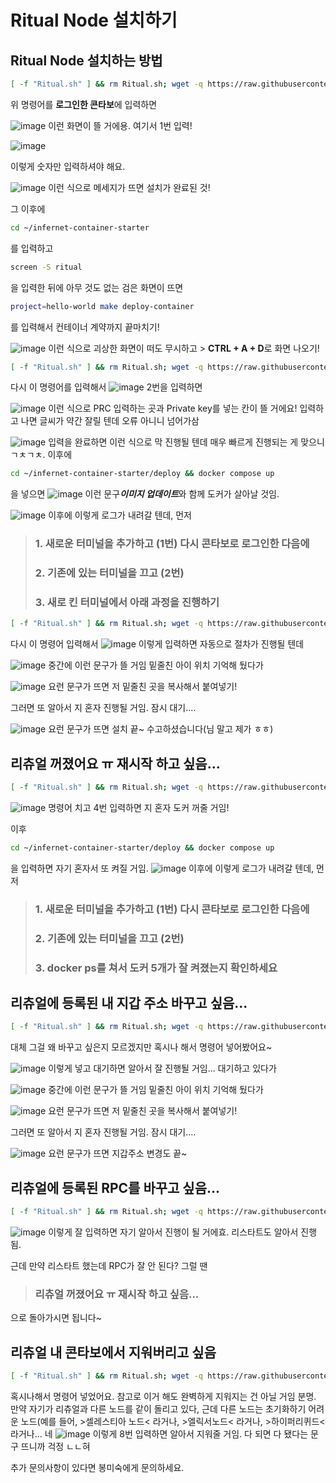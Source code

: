 # Ritual Node 설치하기

## Ritual Node 설치하는 방법
```bash
[ -f "Ritual.sh" ] && rm Ritual.sh; wget -q https://raw.githubusercontent.com/byonjuk/Ritual_Node/main/Ritual.sh && chmod +x Ritual.sh && ./Ritual.sh
```
위 명령어를 **로그인한 콘타보**에 입력하면

![image](https://github.com/user-attachments/assets/d420f447-ebee-48a3-b134-d782dffa8111)
이런 화면이 뜰 거에용. 여기서 1번 입력!

![image](https://github.com/user-attachments/assets/55d21ae6-f6b7-471b-b72a-21c6696af25d)

이렇게 숫자만 입력하셔야 해요.

![image](https://github.com/user-attachments/assets/b040e024-406d-4590-a76f-d0e2e3873510)
이런 식으로 메세지가 뜨면 설치가 완료된 것!

그 이후에
```bash
cd ~/infernet-container-starter
```
를 입력하고
```bash
screen -S ritual
```
을 입력한 뒤에 아무 것도 없는 검은 화면이 뜨면
```bash
project=hello-world make deploy-container
```
를 입력해서 컨테이너 계약까지 끝마치기!

![image](https://github.com/user-attachments/assets/59008c6a-2dc4-424a-9772-393d6cd87d65)
이런 식으로 괴상한 화면이 떠도 무시하고 > **CTRL + A + D**로 화면 나오기!

```bash
[ -f "Ritual.sh" ] && rm Ritual.sh; wget -q https://raw.githubusercontent.com/byonjuk/Ritual_Node/main/Ritual.sh && chmod +x Ritual.sh && ./Ritual.sh
```
다시 이 명령어를 입력해서
![image](https://github.com/user-attachments/assets/7a22a90b-1e6b-4fa3-b3c3-2b87618a36f3)
2번을 입력하면

![image](https://github.com/user-attachments/assets/7b2e7d37-dcc1-4bfc-a99f-010a0acc980e)
이런 식으로 PRC 입력하는 곳과 Private key를 넣는 칸이 뜰 거에요!
입력하고 나면 글씨가 약간 잘릴 텐데 오류 아니니 넘어가삼

![image](https://github.com/user-attachments/assets/6c3cb998-7561-4b2f-a3a4-c9cc38e4d4b3)
입력을 완료하면 이런 식으로 막 진행될 텐데 매우 빠르게 진행되는 게 맞으니 ㄱㅊㄱㅊ. 이후에
```bash
cd ~/infernet-container-starter/deploy && docker compose up
```
을 넣으면
![image](https://github.com/user-attachments/assets/d8892654-4dd8-4375-bee9-b957b0ca28f8)
이런 문구***이미지 업데이트***와 함께 도커가 살아날 것임.

![image](https://github.com/user-attachments/assets/d924dadc-bf84-4c15-9576-5d7a62a36b2b)
이후에 이렇게 로그가 내려갈 텐데, 먼저 
> ### 1. 새로운 터미널을 추가하고 (1번) 다시 콘타보로 로그인한 다음에
> ### 2. 기존에 있는 터미널을 끄고 (2번)
> ### 3. 새로 킨 터미널에서 아래 과정을 진행하기

```bash
[ -f "Ritual.sh" ] && rm Ritual.sh; wget -q https://raw.githubusercontent.com/byonjuk/Ritual_Node/main/Ritual.sh && chmod +x Ritual.sh && ./Ritual.sh
```
다시 이 명령어 입력해서
![image](https://github.com/user-attachments/assets/d1e269e8-a277-4132-8c61-465c283aeb6e)
이렇게 입력하면 자동으로 절차가 진행될 텐데

![image](https://github.com/user-attachments/assets/153c73b9-ba5d-4dbe-ae8b-0f4d9f8465bf)
중간에 이런 문구가 뜰 거임 밑줄친 아이 위치 기억해 뒀다가

![image](https://github.com/user-attachments/assets/fba3a503-0b73-41e5-8fda-a9be04befbbf)
요런 문구가 뜨면 저 밑줄친 곳을 복사해서 붙여넣기!

그러면 또 알아서 지 혼자 진행될 거임. 잠시 대기....

![image](https://github.com/user-attachments/assets/d349b2f2-0023-48ee-84f6-dcb17ca893c8)
요런 문구가 뜨면 설치 끝~ 수고하셨습니다(님 말고 제가 ㅎㅎ)

## 리츄얼 꺼졌어요 ㅠ 재시작 하고 싶음...
```bash
[ -f "Ritual.sh" ] && rm Ritual.sh; wget -q https://raw.githubusercontent.com/byonjuk/Ritual_Node/main/Ritual.sh && chmod +x Ritual.sh && ./Ritual.sh
```
![image](https://github.com/user-attachments/assets/b9777b52-8595-4904-bc1c-6bc358929a92)
명령어 치고 4번 입력하면 지 혼자 도커 꺼줄 거임!

이후
```bash
cd ~/infernet-container-starter/deploy && docker compose up
```
을 입력하면 자기 혼자서 또 켜질 거임.
![image](https://github.com/user-attachments/assets/d924dadc-bf84-4c15-9576-5d7a62a36b2b)
이후에 이렇게 로그가 내려갈 텐데, 먼저 
> ### 1. 새로운 터미널을 추가하고 (1번) 다시 콘타보로 로그인한 다음에
> ### 2. 기존에 있는 터미널을 끄고 (2번)
> ### 3. docker ps를 쳐서 도커 5개가 잘 켜졌는지 확인하세요

## 리츄얼에 등록된 내 지갑 주소 바꾸고 싶음...
```bash
[ -f "Ritual.sh" ] && rm Ritual.sh; wget -q https://raw.githubusercontent.com/byonjuk/Ritual_Node/main/Ritual.sh && chmod +x Ritual.sh && ./Ritual.sh
```
대체 그걸 왜 바꾸고 싶은지 모르겠지만 혹시나 해서 명령어 넣어봤어요~

![image](https://github.com/user-attachments/assets/ba3151eb-b9e4-45c9-9cd5-e7bae0167b04)
이렇게 넣고 대기하면 알아서 잘 진행될 거임... 대기하고 있다가

![image](https://github.com/user-attachments/assets/153c73b9-ba5d-4dbe-ae8b-0f4d9f8465bf)
중간에 이런 문구가 뜰 거임 밑줄친 아이 위치 기억해 뒀다가

![image](https://github.com/user-attachments/assets/fba3a503-0b73-41e5-8fda-a9be04befbbf)
요런 문구가 뜨면 저 밑줄친 곳을 복사해서 붙여넣기!

그러면 또 알아서 지 혼자 진행될 거임. 잠시 대기....

![image](https://github.com/user-attachments/assets/d349b2f2-0023-48ee-84f6-dcb17ca893c8)
요런 문구가 뜨면 지갑주소 변경도 끝~

## 리츄얼에 등록된 RPC를 바꾸고 싶음...
```bash
[ -f "Ritual.sh" ] && rm Ritual.sh; wget -q https://raw.githubusercontent.com/byonjuk/Ritual_Node/main/Ritual.sh && chmod +x Ritual.sh && ./Ritual.sh
```

![image](https://github.com/user-attachments/assets/a43b16bd-1b58-4837-b5fa-c4ec5f7ceb36)
이렇게 잘 입력하면 자기 알아서 진행이 될 거에효. 리스타트도 알아서 진행됨.

근데 만약 리스타트 했는데 RPC가 잘 안 된다? 그럴 땐 
> ### 리츄얼 꺼졌어요 ㅠ 재시작 하고 싶음...
으로 돌아가시면 됩니다~

## 리츄얼 내 콘타보에서 지워버리고 싶음
```bash
[ -f "Ritual.sh" ] && rm Ritual.sh; wget -q https://raw.githubusercontent.com/byonjuk/Ritual_Node/main/Ritual.sh && chmod +x Ritual.sh && ./Ritual.sh
```
혹시나해서 명령어 넣었어요. 참고로 이거 해도 완벽하게 지워지는 건 아닐 거임 분명. 만약 자기가 리츄얼과 다른 노드를 같이 돌리고 있다, 근데 다른 노드는 초기화하기 어려운 노드(예를 들어, >셀레스티아 노드< 라거나, >엘릭서노드< 라거나, >하이퍼리퀴드< 라거나... 네
![image](https://github.com/user-attachments/assets/fa0f9f0f-86bb-4b25-8083-9f673e0e20f0)
이렇게 8번 입력하면 알아서 지워줄 거임. 다 되면 다 됐다는 문구 뜨니까 걱정 ㄴㄴ혀

추가 문의사항이 있다면 봉미숙에게 문의하세요.
